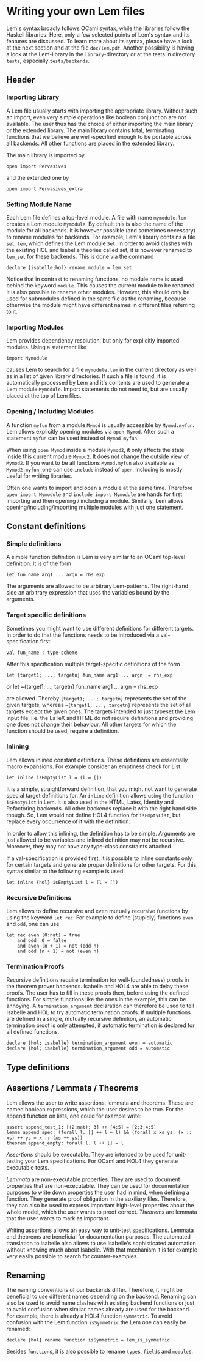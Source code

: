 # Writing your own Lem files

Lem's syntax broadly follows OCaml syntax, while the libraries follow the Haskell libraries. Here, only a few selected points of Lem's syntax and its features are discussed. To learn more about its syntax, please have a look at the next section and at the file `doc/lem.pdf`. Another possibility is having a look at the Lem-library in the `library`-directory or at the tests in directory `tests`, especially `tests/backends`.

## Header

### Importing Library
A Lem file usually starts with importing the appropriate library. Without such an import, even very simple operations like boolean conjunction are not available. The user thus has the choice of either importing the main library or the extended library. The main library 
contains total, terminating functions that we believe are well-specified enough to be portable across all backends. All other functions are placed in the extended library. 

The main library is imported by

    open import Pervasives

and the extended one by

    open import Pervasives_extra
	
### Setting Module Name
Each Lem file defines a top-level module. A file with name `mymodule.lem` creates a Lem module `Mymodule`. By default this is also the name of the module for all backends. It is however possible (and sometimes necessary) to rename modules for backends. For example, 
Lem's library contains a file `set.lem`, which defines the Lem module `Set`. In order to avoid clashes with the existing HOL and Isabelle theories called set, it is however renamed to `lem_set` for these backends. This is done via the command

    declare {isabelle;hol} rename module = lem_set

Notice that in contrast to renaming functions, no module name is used
behind the keyword `module`. This causes the current module to be renamed. It is also possible to rename other modules. However, this should only be used for submodules defined in the same file as the renaming, because otherwise the module might have different names in different files referring to it.

### Importing Modules
Lem provides dependency resolution, but only for explicitly imported modules. Using a statement like

    import Mymodule
	
causes Lem to search for a file `mymodule.lem` in the current directory as well as in a list of given library directories. If such a file is found, it is automatically processed by Lem and it's contents are used to generate a Lem module `Mymodule`. Import statements do not need to, but are usually placed at the top of Lem files.


### Opening / Including Modules
A function `myfun` from a module `Mymod` is usually accessible by `Mymod.myfun`. Lem allows explicitly opening modules via `open Mymod`. After such a statement `myfun` can be used instead of `Mymod.myfun`.

When using `open Mymod` inside a module `Mymod2`, it only affects the state inside this current module `Mymod2`. It does not change the outside view of `Mymod2`. If you want to be all functions `Mymod.myfun` also available as `Mymod2.myfun`, one can use `include` instead of `open`. Including is mostly useful for writing libraries.

Often one wants to import and open a module at the same time. Therefore `open import Mymodule` and `include import Mymodule` are hands for first importing and then opening / including a module. Similarly, Lem allows opening/including/importing multiple modules with just one statement.

## Constant definitions

### Simple definitions
A simple function definition is Lem is very similar to an OCaml top-level definition. It is of the form

    let fun_name arg1 ... argn = rhs_exp 
	
The arguments are allowed to be arbitrary Lem-patterns. The right-hand side an arbitrary expression that uses the variables bound by the arguments. 

### Target specific definitions
Sometimes you might want to use different definitions for different targets. In order to do that the functions needs to be introduced via a val-specification first:

    val fun_name : type-scheme 

After this specification multiple target-specific definitions of the form

    let {target1; ...; targetn} fun_name arg1 ... argn  = rhs_exp

or
    let ~{target1; ...; targetn} fun_name arg1 ... argn  = rhs_exp 
	
are allowed. Thereby `{target1; ...; targetn}` represents the set of the given targets, whereas `~{target1; ...; targetn}` represents the set of all targets except the given ones. The targets intended to just typeset the Lem input file, i.e. the LaTeX and HTML do not require definitions and providing one does not change their behaviour. All other targets for which the function should be used, require a definition. 


### Inlining
Lem allows inlined constant definitions. These definitions are essentially macro expansions. For example consider an emptiness check for List.

    let inline isEmptyList l = (l = [])
	
It is a simple, straightforward definition, that you might not want to generate special target definitions for. An `inline` definition
allows using the function `isEmptyList` in Lem. It is also used in the HTML, Latex, Identity and Refactoring backends. All other backends replace it with the right hand side though. So, Lem would not define HOL4 function for `isEmptyList`, but replace every occurrence of it with the definition.

In order to allow this inlining, the definition has to be simple. Arguments are just allowed to be variables and inlined definition may not be recursive. Moreover, they may not have any type-class constraints attached. 

If a val-specification is provided first, it is possible to inline constants only for certain targets and generate proper definitions for other targets. For this, syntax similar to the following example is used:

    let inline {hol} isEmptyList l = (l = [])

### Recursive Definitions
Lem allows to define recursive and even mutually recursive functions by using the keyword `let rec`. For example to define (stupidly) functions `even` and `odd`, one can use

    let rec even (0:nat) = true
	    and odd  0 = false
		and even (n + 1) = not (odd n)
		and odd (n + 1) = not (even n)

### Termination Proofs
Recursive definitions require termination (or well-foundedness) proofs in the theorem prover backends. Isabelle and HOL4 are able to delay these proofs. The user has to fill in these proofs then, before using the defined functions. For simple functions like the ones in the example, this can be annoying. A `termination_argument` declaration can therefore be used to tell Isabelle and HOL to try automatic termination proofs. If multiple functions are defined in a single, mutually recursive definition, an automatic termination proof is only attempted, if automatic termination is declared for all defined functions.

    declare {hol; isabelle} termination_argument even = automatic
    declare {hol; isabelle} termination_argument odd = automatic


## Type definitions



## Assertions / Lemmata / Theorems
Lem allows the user to write assertions, lemmata and theorems. These are named boolean expressions, which the user desires to be true. For the append function on lists, one could for example write:

    assert append_test_1: [(2:nat); 3] ++ [4;5] = [2;3;4;5]
    lemma append_spec: (forall l. [] ++ l = l) && (forall x xs ys. (x :: xs) ++ ys = x :: (xs ++ ys))
    theorem append_empty: forall l. l ++ [] = l

*Assertions* should be executable. They are intended to be used for unit-testing your Lem specifications. For OCaml and HOL4 they generate executable tests. 

*Lemmata* are non-executable properties. They are used to document properties that are non-executable. They can be used for documentation purposes to write down properties the user had in mind, when defining a function. They generate proof obligation in the auxiliary files. Therefore, they can also be used to express important high-level properties about the whole model, which the user wants to proof correct.  *Theorems* are lemmata that the user wants to mark as important.

Writing assertions allows an easy way to unit-test specifications. Lemmata and theorems are beneficial for documentation purposes. The automated translation to Isabelle also allows to use Isabelle's sophisticated automation without knowing much about Isabelle. With that mechanism it is for example very easily possible to search for counter-examples.


## Renaming
The naming conventions of our backends differ. Therefore, it might be beneficial to use different names depending on the backend. Renaming can also be used to avoid name clashes with existing backend functions or just to avoid confusion when similar names already are used for the backend. For example, there is already a HOL4 function `symmetric`. To avoid confusion with the Lem function `isSymmetric` the Lem one can easily be renamed:

    declare {hol} rename function isSymmetric = lem_is_symmetric



Besides `function`s, it is also possible to rename `type`s, `field`s and `module`s. 


